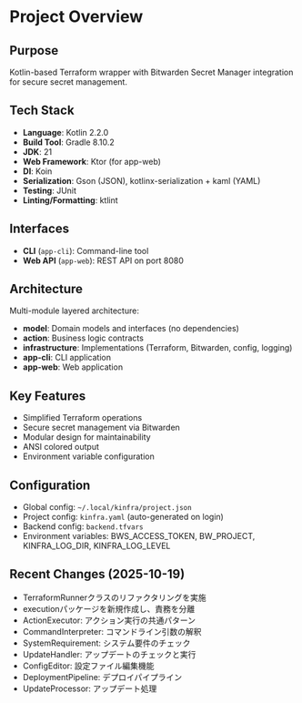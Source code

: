 # Project Overview

## Purpose
Kotlin-based Terraform wrapper with Bitwarden Secret Manager integration for secure secret management.

## Tech Stack
- **Language**: Kotlin 2.2.0
- **Build Tool**: Gradle 8.10.2
- **JDK**: 21
- **Web Framework**: Ktor (for app-web)
- **DI**: Koin
- **Serialization**: Gson (JSON), kotlinx-serialization + kaml (YAML)
- **Testing**: JUnit
- **Linting/Formatting**: ktlint

## Interfaces
- **CLI** (`app-cli`): Command-line tool
- **Web API** (`app-web`): REST API on port 8080

## Architecture
Multi-module layered architecture:
- **model**: Domain models and interfaces (no dependencies)
- **action**: Business logic contracts
- **infrastructure**: Implementations (Terraform, Bitwarden, config, logging)
- **app-cli**: CLI application
- **app-web**: Web application

## Key Features
- Simplified Terraform operations
- Secure secret management via Bitwarden
- Modular design for maintainability
- ANSI colored output
- Environment variable configuration

## Configuration
- Global config: `~/.local/kinfra/project.json`
- Project config: `kinfra.yaml` (auto-generated on login)
- Backend config: `backend.tfvars`
- Environment variables: BWS_ACCESS_TOKEN, BW_PROJECT, KINFRA_LOG_DIR, KINFRA_LOG_LEVEL

## Recent Changes (2025-10-19)
- TerraformRunnerクラスのリファクタリングを実施
- executionパッケージを新規作成し、責務を分離
- ActionExecutor: アクション実行の共通パターン
- CommandInterpreter: コマンドライン引数の解釈
- SystemRequirement: システム要件のチェック
- UpdateHandler: アップデートのチェックと実行
- ConfigEditor: 設定ファイル編集機能
- DeploymentPipeline: デプロイパイプライン
- UpdateProcessor: アップデート処理